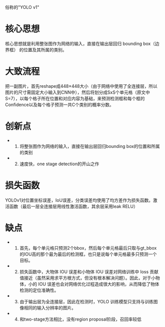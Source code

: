 俗称的"YOLO v1"

# 核心思想
核心思想就是利用整张图作为网络的输入，直接在输出层回归 bounding box（边界框） 的位置及其所属的类别。

# 大致流程
把一副图片，首先reshape成448×448大小（由于网络中使用了全连接层，所以图片的尺寸需固定大小输入到CNN中），然后将划分成SxS个单元格（原文中S=7），以每个格子所在位置和对应内容为基础，来预测检测框和每个框的Confidence以及每个格子预测一共C个类别的概率分数。

# 创新点
- 1. 将整张图作为网络的输入，直接在输出层回归bounding box的位置和所属的类别
- 2. 速度快，one stage detection的开山之作

# 损失函数
YOLOv1对位置坐标误差，IoU误差，分类误差均使用了均方差作为损失函数。激活函数（最后一层全连接层用线性激活函数，其余层采用leak RELU）

# 缺点
- 1. 首先，每个单元格只预测2个bbox，然后每个单元格最后只取与gt_bbox的IOU高的那个最为最后的检测框，也只是说每个单元格最多只预测一个目标。
- 2. 损失函数中，大物体 IOU 误差和小物体 IOU 误差对网络训练中 loss 贡献值接近（虽然采用求平方根方式，但没有根本解决问题）。因此，对于小物体，小的 IOU 误差也会对网络优化过程造成很大的影响，从而降低了物体检测的定位准确性。
- 3. 由于输出层为全连接层，因此在检测时，YOLO 训练模型只支持与训练图像相同的输入分辨率的图片。
- 4. 和two-stage方法相比，没有region proposal阶段，召回率较低


